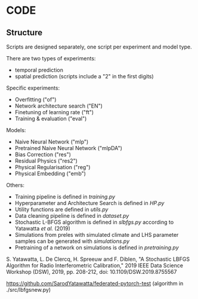 # CODE

## Structure
Scripts are designed separately, one script per experiment and model type.

There are two types of experiments:
- temporal prediction
- spatial prediction (scripts include a "2" in the first digits)

Specific experiments:
- Overfitting ("of")
- Network architecture search ("EN")
- Finetuning of learning rate ("ft")
- Training \& evaluation ("eval")

Models:
- Naive Neural Network ("mlp")
- Pretrained Naive Neural Network ("mlpDA")
- Bias Correction ("res")
- Residual Physics ("res2")
- Physical Regularisation ("reg")
- Physical Embedding ("emb")

Others:
- Training pipeline is defined in *training.py*
- Hyperparameter and Architecture Search is defined in *HP.py*
- Utility functions are defined in *utils.py*
- Data cleaning pipeline is defined in *dataset.py*
- Stochastic L-BFGS algorithm is defined in *slbfgs.py* according to Yatawatta *et al.* (2019)
- Simulations from preles with simulated climate and LHS parameter samples can be generated with *simulations.py*
- Pretraining of a network on simulations is defined in *pretraining.py*


S. Yatawatta, L. De Clercq, H. Spreeuw and F. Diblen, "A Stochastic LBFGS Algorithm for Radio Interferometric Calibration," 2019 IEEE Data Science Workshop (DSW), 2019, pp. 208-212, doi: 10.1109/DSW.2019.8755567

https://github.com/SarodYatawatta/federated-pytorch-test (algorithm in ./src/lbfgsnew.py)

